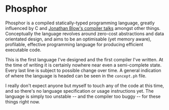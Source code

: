 # Phosphor

Phosphor is a compiled statically-typed programming language, greatly influenced by C and [Jonathan Blow's compiler talks](https://www.youtube.com/user/jblow888) amongst other things. Conceptually the language revolves around zero-cost abstractions and data orientated design, and aims to be an optimisable (yet memory aware), profilable, effective programming language for producing efficient executable code.

This is the first language I've designed and the first compiler I've written. At the time of writing it is certainly nowhere near even a semi-complete state. Every last line is subject to possible change over time. A general indication of where the language is headed can be seen in the `concept.ph` file.

I really don't expect anyone but myself to touch any of the code at this time, and so there's no language specification or usage instructions yet. The language is simply too unstable -- and the compiler too buggy -- for these things right now.
